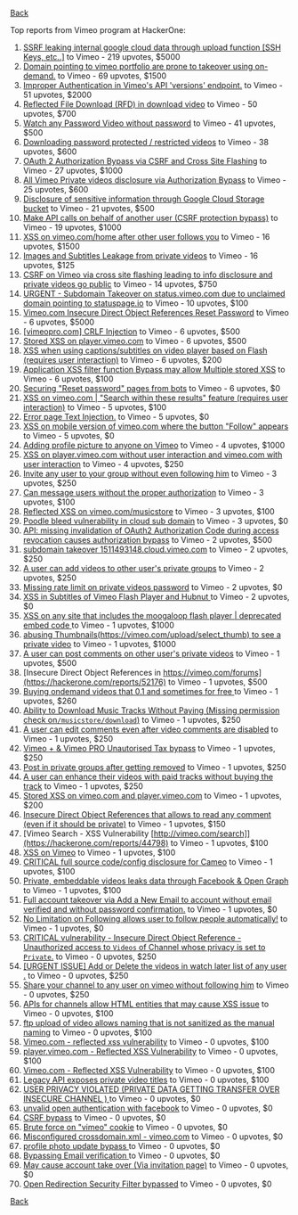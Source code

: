 [Back](../README.md)

Top reports from Vimeo program at HackerOne:

1. [SSRF  leaking internal google cloud data through upload function [SSH Keys, etc..]](https://hackerone.com/reports/549882) to Vimeo - 219 upvotes, $5000
2. [Domain pointing to vimeo portfolio are prone to takeover using on-demand.](https://hackerone.com/reports/387307) to Vimeo - 69 upvotes, $1500
3. [Improper Authentication in Vimeo's API 'versions' endpoint.](https://hackerone.com/reports/328724) to Vimeo - 51 upvotes, $2000
4. [Reflected File Download (RFD) in download video](https://hackerone.com/reports/378941) to Vimeo - 50 upvotes, $700
5. [Watch any Password Video without password](https://hackerone.com/reports/155618) to Vimeo - 41 upvotes, $500
6. [Downloading password protected / restricted videos](https://hackerone.com/reports/145467) to Vimeo - 38 upvotes, $600
7. [OAuth 2 Authorization Bypass via CSRF and Cross Site Flashing](https://hackerone.com/reports/136582) to Vimeo - 27 upvotes, $1000
8. [All Vimeo Private videos disclosure via Authorization Bypass](https://hackerone.com/reports/137502) to Vimeo - 25 upvotes, $600
9. [Disclosure of sensitive information through Google Cloud Storage bucket](https://hackerone.com/reports/176013) to Vimeo - 21 upvotes, $500
10. [Make API calls on behalf of another user (CSRF protection bypass)](https://hackerone.com/reports/44146) to Vimeo - 19 upvotes, $1000
11. [XSS on vimeo.com/home after other user follows you](https://hackerone.com/reports/87854) to Vimeo - 16 upvotes, $1500
12. [Images and Subtitles Leakage from private videos](https://hackerone.com/reports/136850) to Vimeo - 16 upvotes, $125
13. [CSRF on Vimeo via cross site flashing leading to info disclosure and private videos go public](https://hackerone.com/reports/136481) to Vimeo - 14 upvotes, $750
14. [URGENT - Subdomain Takeover on status.vimeo.com due to unclaimed domain pointing to statuspage.io](https://hackerone.com/reports/49663) to Vimeo - 10 upvotes, $100
15. [Vimeo.com Insecure Direct Object References Reset Password](https://hackerone.com/reports/42587) to Vimeo - 6 upvotes, $5000
16. [[vimeopro.com] CRLF Injection](https://hackerone.com/reports/39181) to Vimeo - 6 upvotes, $500
17. [Stored XSS on player.vimeo.com](https://hackerone.com/reports/85488) to Vimeo - 6 upvotes, $500
18. [XSS when using captions/subtitles on video player based on Flash (requires user interaction)](https://hackerone.com/reports/88508) to Vimeo - 6 upvotes, $200
19. [Application XSS filter function Bypass may allow Multiple stored XSS](https://hackerone.com/reports/44217) to Vimeo - 6 upvotes, $100
20. [Securing "Reset password" pages from bots](https://hackerone.com/reports/43807) to Vimeo - 6 upvotes, $0
21. [XSS on vimeo.com | "Search within these results" feature (requires user interaction)](https://hackerone.com/reports/88105) to Vimeo - 5 upvotes, $100
22. [Error page Text Injection.](https://hackerone.com/reports/130914) to Vimeo - 5 upvotes, $0
23. [XSS on mobile version of vimeo.com where the button "Follow" appears](https://hackerone.com/reports/88088) to Vimeo - 5 upvotes, $0
24. [Adding profile picture to anyone on Vimeo](https://hackerone.com/reports/43617) to Vimeo - 4 upvotes, $1000
25. [XSS on player.vimeo.com without user interaction and vimeo.com with user interaction](https://hackerone.com/reports/96229) to Vimeo - 4 upvotes, $250
26. [Invite any user to your group without even following him](https://hackerone.com/reports/52707) to Vimeo - 3 upvotes, $250
27. [Can message users without the proper authorization](https://hackerone.com/reports/46113) to Vimeo - 3 upvotes, $100
28. [Reflected XSS on vimeo.com/musicstore](https://hackerone.com/reports/85615) to Vimeo - 3 upvotes, $100
29. [Poodle bleed vulnerability in cloud sub domain](https://hackerone.com/reports/44202) to Vimeo - 3 upvotes, $0
30. [API: missing invalidation of OAuth2 Authorization Code during access revocation causes authorization bypass](https://hackerone.com/reports/57603) to Vimeo - 2 upvotes, $500
31. [subdomain takeover 1511493148.cloud.vimeo.com](https://hackerone.com/reports/46954) to Vimeo - 2 upvotes, $250
32. [A user can add videos to other user's private groups](https://hackerone.com/reports/50786) to Vimeo - 2 upvotes, $250
33. [Missing rate limit on private videos password](https://hackerone.com/reports/124564) to Vimeo - 2 upvotes, $0
34. [XSS in Subtitles of Vimeo Flash Player and Hubnut ](https://hackerone.com/reports/137023) to Vimeo - 2 upvotes, $0
35. [XSS on any site that includes the moogaloop flash player | deprecated embed code ](https://hackerone.com/reports/44512) to Vimeo - 1 upvotes, $1000
36. [abusing Thumbnails(https://vimeo.com/upload/select_thumb) to see a private video](https://hackerone.com/reports/43850) to Vimeo - 1 upvotes, $1000
37. [A user can post comments on other user's private videos](https://hackerone.com/reports/50829) to Vimeo - 1 upvotes, $500
38. [Insecure Direct Object References in https://vimeo.com/forums](https://hackerone.com/reports/52176) to Vimeo - 1 upvotes, $500
39. [Buying ondemand videos that  0.1  and sometimes for free ](https://hackerone.com/reports/43602) to Vimeo - 1 upvotes, $260
40. [Ability to Download Music Tracks Without Paying (Missing permission check on`/musicstore/download`)](https://hackerone.com/reports/43770) to Vimeo - 1 upvotes, $250
41. [A user can edit comments even after video comments are disabled](https://hackerone.com/reports/50776) to Vimeo - 1 upvotes, $250
42. [Vimeo + & Vimeo PRO Unautorised Tax bypass](https://hackerone.com/reports/49561) to Vimeo - 1 upvotes, $250
43. [Post in private groups after getting removed](https://hackerone.com/reports/51817) to Vimeo - 1 upvotes, $250
44. [A user can enhance their videos with paid tracks without buying the track](https://hackerone.com/reports/50941) to Vimeo - 1 upvotes, $250
45. [Stored XSS on vimeo.com and player.vimeo.com](https://hackerone.com/reports/87577) to Vimeo - 1 upvotes, $200
46. [Insecure Direct Object References that allows to read any comment (even if it should be private)](https://hackerone.com/reports/52181) to Vimeo - 1 upvotes, $150
47. [Vimeo Search - XSS Vulnerability [http://vimeo.com/search]](https://hackerone.com/reports/44798) to Vimeo - 1 upvotes, $100
48. [XSS on Vimeo](https://hackerone.com/reports/45484) to Vimeo - 1 upvotes, $100
49. [CRITICAL full source code/config disclosure for Cameo](https://hackerone.com/reports/43998) to Vimeo - 1 upvotes, $100
50. [Private, embeddable videos leaks data through Facebook & Open Graph](https://hackerone.com/reports/121919) to Vimeo - 1 upvotes, $100
51. [Full account takeover via Add a New Email to account without email verified and without password confirmation.](https://hackerone.com/reports/45084) to Vimeo - 1 upvotes, $0
52. [No Limitation on Following allows user to follow people automatically!](https://hackerone.com/reports/43846) to Vimeo - 1 upvotes, $0
53. [CRITICAL vulnerability - Insecure Direct Object Reference - Unauthorized access to `Videos` of Channel whose privacy is set to `Private`.](https://hackerone.com/reports/45960) to Vimeo - 0 upvotes, $250
54. [[URGENT ISSUE] Add or Delete the videos in watch later list of any user .](https://hackerone.com/reports/52982) to Vimeo - 0 upvotes, $250
55. [Share your channel to any user on vimeo without following him](https://hackerone.com/reports/52708) to Vimeo - 0 upvotes, $250
56. [APIs for channels allow HTML entities that may cause XSS issue](https://hackerone.com/reports/42702) to Vimeo - 0 upvotes, $100
57. [ftp upload of video allows naming that is not sanitized as the manual naming](https://hackerone.com/reports/45368) to Vimeo - 0 upvotes, $100
58. [Vimeo.com - reflected xss vulnerability](https://hackerone.com/reports/42584) to Vimeo - 0 upvotes, $100
59. [player.vimeo.com - Reflected XSS Vulnerability](https://hackerone.com/reports/43672) to Vimeo - 0 upvotes, $100
60. [Vimeo.com - Reflected XSS Vulnerability](https://hackerone.com/reports/42582) to Vimeo - 0 upvotes, $100
61. [Legacy API exposes private video titles](https://hackerone.com/reports/111386) to Vimeo - 0 upvotes, $100
62. [USER PRIVACY VIOLATED (PRIVATE DATA GETTING TRANSFER OVER INSECURE CHANNEL ) ](https://hackerone.com/reports/44056) to Vimeo - 0 upvotes, $0
63. [unvalid open authentication with facebook](https://hackerone.com/reports/44425) to Vimeo - 0 upvotes, $0
64. [CSRF bypass](https://hackerone.com/reports/45428) to Vimeo - 0 upvotes, $0
65. [Brute force on "vimeo" cookie](https://hackerone.com/reports/46109) to Vimeo - 0 upvotes, $0
66. [Misconfigured crossdomain.xml - vimeo.com](https://hackerone.com/reports/43070) to Vimeo - 0 upvotes, $0
67. [profile photo update bypass ](https://hackerone.com/reports/43758) to Vimeo - 0 upvotes, $0
68. [Bypassing Email verification ](https://hackerone.com/reports/49304) to Vimeo - 0 upvotes, $0
69. [May cause account take over (Via invitation page)](https://hackerone.com/reports/56182) to Vimeo - 0 upvotes, $0
70. [Open Redirection Security Filter bypassed](https://hackerone.com/reports/44157) to Vimeo - 0 upvotes, $0


[Back](../README.md)